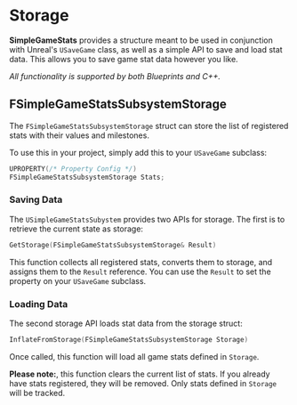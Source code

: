 # Storage

**SimpleGameStats** provides a structure meant to be used in conjunction with Unreal's `USaveGame` class, as well as a simple API to save and load stat data. This allows you to save game stat data however you like.

*All functionality is supported by both Blueprints and C++.*

## FSimpleGameStatsSubsystemStorage

The `FSimpleGameStatsSubsystemStorage` struct can store the list of registered stats with their values and milestones.

To use this in your project, simply add this to your `USaveGame` subclass:

```c++
UPROPERTY(/* Property Config */)
FSimpleGameStatsSubsystemStorage Stats;
```

### Saving Data

The `USimpleGameStatsSubystem` provides two APIs for storage. The first is to retrieve the current state as storage:

```c++
GetStorage(FSimpleGameStatsSubsystemStorage& Result)
```

This function collects all registered stats, converts them to storage, and assigns them to the `Result` reference. You can use the `Result` to set the property on your `USaveGame` subclass.

### Loading Data

The second storage API loads stat data from the storage struct:

```c++
InflateFromStorage(FSimpleGameStatsSubsystemStorage Storage)
```

Once called, this function will load all game stats defined in `Storage`.

**Please note:**, this function clears the current list of stats. If you already have stats registered, they will be removed. Only stats defined in `Storage` will be tracked.